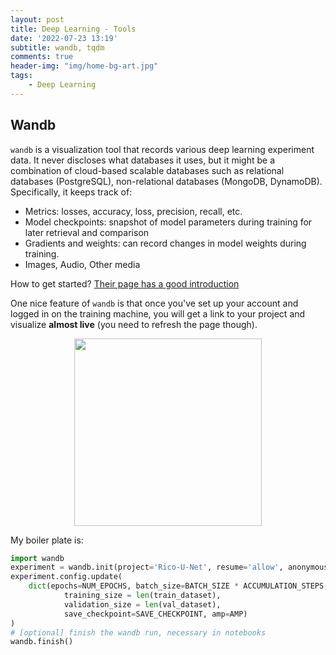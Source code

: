 ```yaml
---
layout: post
title: Deep Learning - Tools
date: '2022-07-23 13:19'
subtitle: wandb, tqdm
comments: true
header-img: "img/home-bg-art.jpg"
tags:
    - Deep Learning
---
```


## Wandb

`wandb` is a visualization tool that records various deep learning experiment data. It never discloses what databases it uses, but it might be a combination of cloud-based scalable databases such as relational databases (PostgreSQL), non-relational databases (MongoDB, DynamoDB). Specifically, it keeps track of:

- Metrics: losses, accuracy, loss, precision, recall, etc.
- Model checkpoints: snapshot of model parameters during training for later retrieval and comparison
- Gradients and weights: can record changes in model weights during training.
- Images, Audio, Other media

How to get started? [Their page has a good introduction](https://github.com/wandb/wandb?tab=readme-ov-file)

One nice feature of `wandb` is that once you've set up your account and logged in on the training machine, you will get a link to your project and visualize **almost live** (you need to refresh the page though).

<div style="text-align: center;">
<p align="center">
    <figure>
        <img src="https://github.com/user-attachments/assets/f135d44f-bea9-40ee-8279-78dc356cc77b" height="300" alt=""/>
    </figure>
</p>
</div>

My boiler plate is:

```python
import wandb
experiment = wandb.init(project='Rico-U-Net', resume='allow', anonymous='must')
experiment.config.update(
    dict(epochs=NUM_EPOCHS, batch_size=BATCH_SIZE * ACCUMULATION_STEPS, learning_rate=LEARNING_RATE,
            training_size = len(train_dataset),
            validation_size = len(val_dataset),
            save_checkpoint=SAVE_CHECKPOINT, amp=AMP)
)
# [optional] finish the wandb run, necessary in notebooks                                                                      
wandb.finish()
```